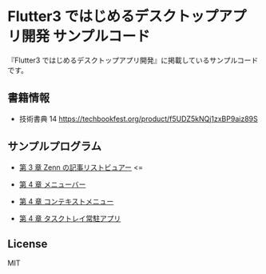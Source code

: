 # Flutter3 ではじめるデスクトップアプリ開発 サンプルコード

『Flutter3 ではじめるデスクトップアプリ開発』に掲載しているサンプルコードです。

## 書籍情報

- 技術書典 14
  https://techbookfest.org/product/f5UDZ5kNQj1zxBP9aiz89S

## サンプルプログラム

- [第 3 章 Zenn の記事リストビュアー](https://github.com/platinum-motty/flutter-desktop-app-sample/tree/chp3 "chp3") <=

- [第 4 章 メニューバー](https://github.com/platinum-motty/flutter-desktop-app-sample/tree/chp4-3 "chp4-3")

- [第 4 章 コンテキストメニュー](https://github.com/platinum-motty/flutter-desktop-app-sample/tree/chp4-4 "chp4-4")

- [第 4 章 タスクトレイ常駐アプリ](https://github.com/platinum-motty/flutter-desktop-app-sample/tree/chp4-5 "chp4-5")

## License

MIT
